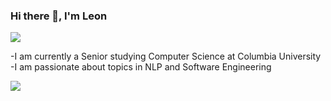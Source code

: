 ### Hi there 👋, I'm Leon 

<a href="https://github.com/antonkomarev/github-profile-views-counter">
    <img src="https://komarev.com/ghpvc/?username=llw2128&style=for-the-badge">
</a>

-I am currently a Senior studying Computer Science at Columbia University
<br>
-I am passionate about topics in NLP and Software Engineering


![](http://github-profile-summary-cards.vercel.app/api/cards/stats?username=llw2128&theme=nord_dark)
